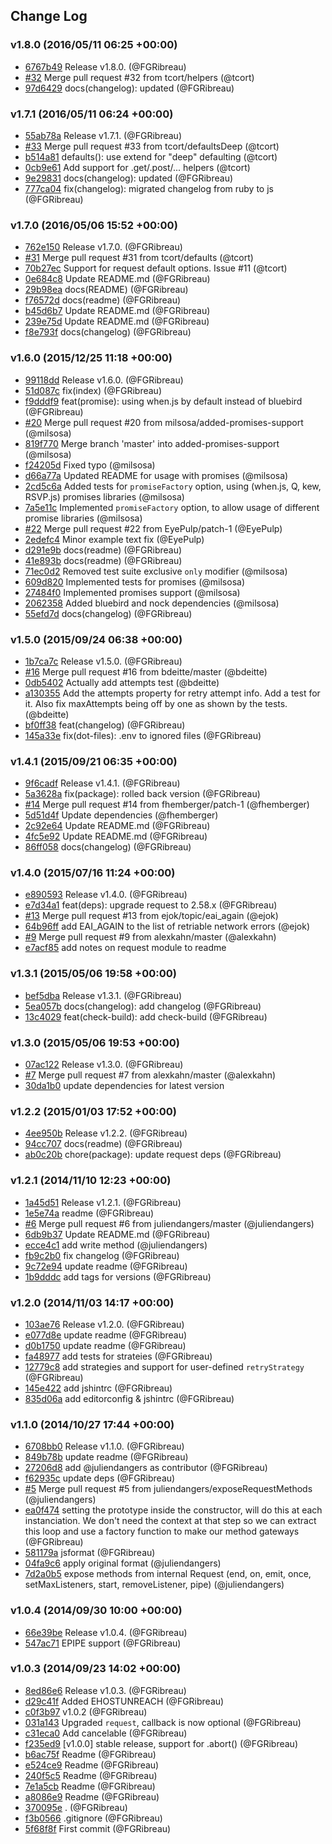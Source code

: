 ## Change Log

### v1.8.0 (2016/05/11 06:25 +00:00)
- [6767b49](https://github.com/FGRibreau/node-request-retry/commit/6767b497ad0f015bbc87eff65a5f6abd6d9e481e) Release v1.8.0. (@FGRibreau)
- [#32](https://github.com/FGRibreau/node-request-retry/pull/32) Merge pull request #32 from tcort/helpers (@tcort)
- [97d6429](https://github.com/FGRibreau/node-request-retry/commit/97d6429ac962573cfa0adc4a3174f127301298c0) docs(changelog): updated (@FGRibreau)

### v1.7.1 (2016/05/11 06:24 +00:00)
- [55ab78a](https://github.com/FGRibreau/node-request-retry/commit/55ab78a92b63309a142f01cd6cb6eac1e3693f7f) Release v1.7.1. (@FGRibreau)
- [#33](https://github.com/FGRibreau/node-request-retry/pull/33) Merge pull request #33 from tcort/defaultsDeep (@tcort)
- [b514a81](https://github.com/FGRibreau/node-request-retry/commit/b514a8161ece2d053ded9c52a6ba0a2fad65d6a2) defaults(): use extend for "deep" defaulting (@tcort)
- [0cb9e61](https://github.com/FGRibreau/node-request-retry/commit/0cb9e6112d9ce3c0486d6c6fb17d3a3fd878d086) Add support for .get/.post/... helpers (@tcort)
- [9e29831](https://github.com/FGRibreau/node-request-retry/commit/9e298310f88cd095f28b0b418565551f7c574b8c) docs(changelog): updated (@FGRibreau)
- [777ca04](https://github.com/FGRibreau/node-request-retry/commit/777ca04cca94b3bc277a59dd53f572179bddead1) fix(changelog): migrated changelog from ruby to js (@FGRibreau)

### v1.7.0 (2016/05/06 15:52 +00:00)
- [762e150](https://github.com/FGRibreau/node-request-retry/commit/762e15041b6fc5600e460c973db9dc2530928f2d) Release v1.7.0. (@FGRibreau)
- [#31](https://github.com/FGRibreau/node-request-retry/pull/31) Merge pull request #31 from tcort/defaults (@tcort)
- [70b27ec](https://github.com/FGRibreau/node-request-retry/commit/70b27ec0fecd9dc12707597d54e0ae55dc0ad2e5) Support for request default options. Issue #11 (@tcort)
- [0e684c8](https://github.com/FGRibreau/node-request-retry/commit/0e684c82587be5bf895b7df10f8321c997d00347) Update README.md (@FGRibreau)
- [29b98ea](https://github.com/FGRibreau/node-request-retry/commit/29b98ea268263f2bd7c7d953cf731e9b317060b4) docs(README) (@FGRibreau)
- [f76572d](https://github.com/FGRibreau/node-request-retry/commit/f76572da06e08849215d023c23aaaaf0c0290c6d) docs(readme) (@FGRibreau)
- [b45d6b7](https://github.com/FGRibreau/node-request-retry/commit/b45d6b7c65adf11c3b3243dcedef4e9b744bc594) Update README.md (@FGRibreau)
- [239e75d](https://github.com/FGRibreau/node-request-retry/commit/239e75d984b33f2c736c76db78495da65cb49960) Update README.md (@FGRibreau)
- [f8e793f](https://github.com/FGRibreau/node-request-retry/commit/f8e793f5dcbd0b818275e130213b3fb115d40969) docs(changelog) (@FGRibreau)

### v1.6.0 (2015/12/25 11:18 +00:00)
- [99118dd](https://github.com/FGRibreau/node-request-retry/commit/99118dd9cd78da79fd914745674cde8b1d043ba8) Release v1.6.0. (@FGRibreau)
- [51d087c](https://github.com/FGRibreau/node-request-retry/commit/51d087c93581740bf7ac14f726224b7c75d9a6b1) fix(index) (@FGRibreau)
- [f9dddf9](https://github.com/FGRibreau/node-request-retry/commit/f9dddf9c99d25a37a133a49505a6faf32d26fa36) feat(promise): using when.js by default instead of bluebird (@FGRibreau)
- [#20](https://github.com/FGRibreau/node-request-retry/pull/20) Merge pull request #20 from milsosa/added-promises-support (@milsosa)
- [819f770](https://github.com/FGRibreau/node-request-retry/commit/819f7708af69e32777d47356e6cba0a2557f450b) Merge branch 'master' into added-promises-support (@milsosa)
- [f24205d](https://github.com/FGRibreau/node-request-retry/commit/f24205dcec36dd43bc60a514336ef96bc613f402) Fixed typo (@milsosa)
- [d66a77a](https://github.com/FGRibreau/node-request-retry/commit/d66a77a6cb6791d9ef8dab1ebb9fd4b72914abdb) Updated README for usage with promises (@milsosa)
- [2cd5c6a](https://github.com/FGRibreau/node-request-retry/commit/2cd5c6a349c65ea871ea20e4a2dc8a2f5715abf3) Added tests for `promiseFactory` option, using (when.js, Q, kew, RSVP.js) promises libraries (@milsosa)
- [7a5e11c](https://github.com/FGRibreau/node-request-retry/commit/7a5e11c5362ecc771a4bf0d8aa11e7f1c213c4ab) Implemented `promiseFactory` option, to allow usage of different promise libraries (@milsosa)
- [#22](https://github.com/FGRibreau/node-request-retry/pull/22) Merge pull request #22 from EyePulp/patch-1 (@EyePulp)
- [2edefc4](https://github.com/FGRibreau/node-request-retry/commit/2edefc4ace83213747de7e380ca0d669eb980fc9) Minor example text fix (@EyePulp)
- [d291e9b](https://github.com/FGRibreau/node-request-retry/commit/d291e9b115f115371fd55ed7938aadc6eac2156d) docs(readme) (@FGRibreau)
- [41e893b](https://github.com/FGRibreau/node-request-retry/commit/41e893b8a9ec93e2cfd2a22ab1abcdefa8fd0ef9) docs(readme) (@FGRibreau)
- [71ec0d2](https://github.com/FGRibreau/node-request-retry/commit/71ec0d27a58b2812dfb69c8f322d428bbbde756f) Removed test suite exclusive `only` modifier (@milsosa)
- [609d820](https://github.com/FGRibreau/node-request-retry/commit/609d820fd4fc543d3140e71e5e5e3b257556589c) Implemented tests for promises (@milsosa)
- [27484f0](https://github.com/FGRibreau/node-request-retry/commit/27484f0637484b020846936b60a61ec63910a997) Implemented promises support (@milsosa)
- [2062358](https://github.com/FGRibreau/node-request-retry/commit/20623589eb0a903f06217bdef13e0b678471ba95) Added bluebird and nock dependencies (@milsosa)
- [55efd7d](https://github.com/FGRibreau/node-request-retry/commit/55efd7dc91f7688dda29b758a193ef02ffcea1eb) docs(changelog) (@FGRibreau)

### v1.5.0 (2015/09/24 06:38 +00:00)
- [1b7ca7c](https://github.com/FGRibreau/node-request-retry/commit/1b7ca7c88a79f9221c1ab6974b191daf3c29d913) Release v1.5.0. (@FGRibreau)
- [#16](https://github.com/FGRibreau/node-request-retry/pull/16) Merge pull request #16 from bdeitte/master (@bdeitte)
- [0db5402](https://github.com/FGRibreau/node-request-retry/commit/0db5402e9ef2f6caa068f378eaf6272878ae948f) Actually add attempts test (@bdeitte)
- [a130355](https://github.com/FGRibreau/node-request-retry/commit/a1303551080741948105a4a8e35b07223476c297) Add the attempts property for retry attempt info.  Add a test for it.  Also fix maxAttempts being off by one as shown by the tests. (@bdeitte)
- [bf0ff38](https://github.com/FGRibreau/node-request-retry/commit/bf0ff38b55ff39208a39673984e4792b41863fd8) feat(changelog) (@FGRibreau)
- [145a33e](https://github.com/FGRibreau/node-request-retry/commit/145a33ee5cb287a03ff3dcac7bf20ea9deb67dd6) fix(dot-files): .env to ignored files (@FGRibreau)

### v1.4.1 (2015/09/21 06:35 +00:00)
- [9f6cadf](https://github.com/FGRibreau/node-request-retry/commit/9f6cadf9a175aab39738fad39f07e135488b26ef) Release v1.4.1. (@FGRibreau)
- [5a3628a](https://github.com/FGRibreau/node-request-retry/commit/5a3628aab9390939ae5db452ec2a5612fe5eb71c) fix(package): rolled back version (@FGRibreau)
- [#14](https://github.com/FGRibreau/node-request-retry/pull/14) Merge pull request #14 from fhemberger/patch-1 (@fhemberger)
- [5d51d4f](https://github.com/FGRibreau/node-request-retry/commit/5d51d4f284b284006de79a6f4fefed8bf7089b52) Update dependencies (@fhemberger)
- [2c92e64](https://github.com/FGRibreau/node-request-retry/commit/2c92e6451302ba55218353aa3a5737d8ced90361) Update README.md (@FGRibreau)
- [4fc5e92](https://github.com/FGRibreau/node-request-retry/commit/4fc5e9220ace4fb226da45dc32ede20831d74128) Update README.md (@FGRibreau)
- [86ff058](https://github.com/FGRibreau/node-request-retry/commit/86ff0585004d5f200e3b1aa91a21eba6d4d822a2) docs(changelog) (@FGRibreau)

### v1.4.0 (2015/07/16 11:24 +00:00)
- [e890593](https://github.com/FGRibreau/node-request-retry/commit/e890593b85a18b52ca6aea24ff1e7736fb78d4e5) Release v1.4.0. (@FGRibreau)
- [e7d34a1](https://github.com/FGRibreau/node-request-retry/commit/e7d34a117deb41b95a44a93184f965584d124cd1) feat(deps): upgrade request to 2.58.x (@FGRibreau)
- [#13](https://github.com/FGRibreau/node-request-retry/pull/13) Merge pull request #13 from ejok/topic/eai_again (@ejok)
- [64b96ff](https://github.com/FGRibreau/node-request-retry/commit/64b96ff5082ddbb9fa0fa9152deafc77770991e5) add EAI_AGAIN to the list of retriable network errors (@ejok)
- [#9](https://github.com/FGRibreau/node-request-retry/pull/9) Merge pull request #9 from alexkahn/master (@alexkahn)
- [e7acf85](https://github.com/FGRibreau/node-request-retry/commit/e7acf859761e3841dcab828d9d3de96e55248172) add notes on request module to readme

### v1.3.1 (2015/05/06 19:58 +00:00)
- [bef5dba](https://github.com/FGRibreau/node-request-retry/commit/bef5dba95eb1af36e2ac92d84c9fe208a949a79f) Release v1.3.1. (@FGRibreau)
- [5ea057b](https://github.com/FGRibreau/node-request-retry/commit/5ea057bb9eeeb89597222c6b473d47c4f47eb8ac) docs(changelog): add changelog (@FGRibreau)
- [13c4029](https://github.com/FGRibreau/node-request-retry/commit/13c4029915bc35053d30dfaaeee1256f322cfbc1) feat(check-build): add check-build (@FGRibreau)

### v1.3.0 (2015/05/06 19:53 +00:00)
- [07ac122](https://github.com/FGRibreau/node-request-retry/commit/07ac1227fa24dafec8f085c7e554d58568348d04) Release v1.3.0. (@FGRibreau)
- [#7](https://github.com/FGRibreau/node-request-retry/pull/7) Merge pull request #7 from alexkahn/master (@alexkahn)
- [30da1b0](https://github.com/FGRibreau/node-request-retry/commit/30da1b07c26c503967daade785277990eb973fc3) update dependencies for latest version

### v1.2.2 (2015/01/03 17:52 +00:00)
- [4ee950b](https://github.com/FGRibreau/node-request-retry/commit/4ee950bfae573e39c06f9ae221406a69975ed26b) Release v1.2.2. (@FGRibreau)
- [94cc707](https://github.com/FGRibreau/node-request-retry/commit/94cc707ced020a6f3fb466963353b43ab9c9a8c6) docs(readme) (@FGRibreau)
- [ab0c20b](https://github.com/FGRibreau/node-request-retry/commit/ab0c20bfcf77945c7f433c8e259518dd82ec5d72) chore(package): update request deps (@FGRibreau)

### v1.2.1 (2014/11/10 12:23 +00:00)
- [1a45d51](https://github.com/FGRibreau/node-request-retry/commit/1a45d5188b239927e48bcb769c323cf409a5bf96) Release v1.2.1. (@FGRibreau)
- [1e5e74a](https://github.com/FGRibreau/node-request-retry/commit/1e5e74a9c3c39bacff9cad23d864ddd1ac294655) readme (@FGRibreau)
- [#6](https://github.com/FGRibreau/node-request-retry/pull/6) Merge pull request #6 from juliendangers/master (@juliendangers)
- [6db9b37](https://github.com/FGRibreau/node-request-retry/commit/6db9b37759ce827b2191d2ef38979d4e5545b65c) Update README.md (@FGRibreau)
- [ecce4c1](https://github.com/FGRibreau/node-request-retry/commit/ecce4c134af2dcd7d14d8c7310c2b8d1ad08f11b) add write method (@juliendangers)
- [fb9c2b0](https://github.com/FGRibreau/node-request-retry/commit/fb9c2b05bc24918524b470b6badbf677771dba7a) fix changelog (@FGRibreau)
- [9c72e94](https://github.com/FGRibreau/node-request-retry/commit/9c72e94f1dea1a3e4c51437a78e337966a514bf7) update readme (@FGRibreau)
- [1b9dddc](https://github.com/FGRibreau/node-request-retry/commit/1b9dddc4109a391944542d0dbf8461a057b81a3d) add tags for versions (@FGRibreau)

### v1.2.0 (2014/11/03 14:17 +00:00)
- [103ae76](https://github.com/FGRibreau/node-request-retry/commit/103ae764efc026a61e4e369fd0556064ff368e3c) Release v1.2.0. (@FGRibreau)
- [e077d8e](https://github.com/FGRibreau/node-request-retry/commit/e077d8eb64c942519bdb7c06c7e516981e3797d0) update readme (@FGRibreau)
- [d0b1750](https://github.com/FGRibreau/node-request-retry/commit/d0b17501f535b849de54306b11cb342b097d104f) update readme (@FGRibreau)
- [fa48977](https://github.com/FGRibreau/node-request-retry/commit/fa48977c4a0322838d091b3ad2bf5a23827dd0c8) add tests for strateies (@FGRibreau)
- [12779c8](https://github.com/FGRibreau/node-request-retry/commit/12779c8d6b6e76860847e7ca5f55a438b4adc4cb) add strategies and support for user-defined `retryStrategy` (@FGRibreau)
- [145e422](https://github.com/FGRibreau/node-request-retry/commit/145e422452727a03ad9aaa03ed1e60f786800f8d) add jshintrc (@FGRibreau)
- [835d06a](https://github.com/FGRibreau/node-request-retry/commit/835d06a11dc5c1fa383c119c3b9c44edb7ac9385) add editorconfig & jshintrc (@FGRibreau)

### v1.1.0 (2014/10/27 17:44 +00:00)
- [6708bb0](https://github.com/FGRibreau/node-request-retry/commit/6708bb0ea9d673ea511ed7a940e590b5a8762fb7) Release v1.1.0. (@FGRibreau)
- [849b78b](https://github.com/FGRibreau/node-request-retry/commit/849b78ba3f30de6edf0997e080f69075cd239194) update readme (@FGRibreau)
- [27206d8](https://github.com/FGRibreau/node-request-retry/commit/27206d8fcdfb3a766c1bbd948659b752082766f5) add @juliendangers as contributor (@FGRibreau)
- [f62935c](https://github.com/FGRibreau/node-request-retry/commit/f62935c9e2be5fcccca79966170f9e6135b16d2e) update deps (@FGRibreau)
- [#5](https://github.com/FGRibreau/node-request-retry/pull/5) Merge pull request #5 from juliendangers/exposeRequestMethods (@juliendangers)
- [ea0f474](https://github.com/FGRibreau/node-request-retry/commit/ea0f474532160326cb46ec1ba12720030cb42cc6) setting the prototype inside the constructor, will do this at each instanciation. We don't need the context at that step so we can extract this loop and use a factory function to make our method gateways (@FGRibreau)
- [581179a](https://github.com/FGRibreau/node-request-retry/commit/581179a44a76765500053de2e0792d777872595a) jsformat (@FGRibreau)
- [04fa9c6](https://github.com/FGRibreau/node-request-retry/commit/04fa9c6aba4f1acb79be987d40264bd797be4324) apply original format (@juliendangers)
- [7d2a0b5](https://github.com/FGRibreau/node-request-retry/commit/7d2a0b5e896df4947612aab02f668e45e0e72b92) expose methods from internal Request (end, on, emit, once, setMaxListeners, start, removeListener, pipe) (@juliendangers)

### v1.0.4 (2014/09/30 10:00 +00:00)
- [66e39be](https://github.com/FGRibreau/node-request-retry/commit/66e39be276c61df7f8c8913dfdd0d42359aa2296) Release v1.0.4. (@FGRibreau)
- [547ac71](https://github.com/FGRibreau/node-request-retry/commit/547ac71a04a2c83d6a136df048cd1823df961be6) EPIPE support (@FGRibreau)

### v1.0.3 (2014/09/23 14:02 +00:00)
- [8ed86e6](https://github.com/FGRibreau/node-request-retry/commit/8ed86e67f346d597f65dc25ecb3a374cc7e3a9b7) Release v1.0.3. (@FGRibreau)
- [d29c41f](https://github.com/FGRibreau/node-request-retry/commit/d29c41fdcbec1a6d84bb3901bff66f52f76126f5) Added EHOSTUNREACH (@FGRibreau)
- [c0f3b97](https://github.com/FGRibreau/node-request-retry/commit/c0f3b974315773d987bccb224ac9c4499e29600f) v1.0.2 (@FGRibreau)
- [031a143](https://github.com/FGRibreau/node-request-retry/commit/031a1439083920170eac395a60cc087394c024c5) Upgraded `request`, callback is now optional (@FGRibreau)
- [c31eca0](https://github.com/FGRibreau/node-request-retry/commit/c31eca0a2c0c93312a4294e750ee7eff36b4b69b) Add cancelable (@FGRibreau)
- [f235ed9](https://github.com/FGRibreau/node-request-retry/commit/f235ed9669fdb2717ecd7072b78de9efc642fdac) [v1.0.0] stable release, support for .abort() (@FGRibreau)
- [b6ac75f](https://github.com/FGRibreau/node-request-retry/commit/b6ac75f1f2fec904c6c84f6e5c5fcd3a5042dead) Readme (@FGRibreau)
- [e524ce9](https://github.com/FGRibreau/node-request-retry/commit/e524ce9ea521a91d9a7bcd2c0b2195cdc530d88a) Readme (@FGRibreau)
- [240f5c5](https://github.com/FGRibreau/node-request-retry/commit/240f5c57ff933a7a38730764efc6c885e6057554) Readme (@FGRibreau)
- [7e1a5cb](https://github.com/FGRibreau/node-request-retry/commit/7e1a5cb87b6c4ee4c772d131b8ac627463af2ef0) Readme (@FGRibreau)
- [a8086e9](https://github.com/FGRibreau/node-request-retry/commit/a8086e9c64e299eb822974c74b9061a2659d0090) Readme (@FGRibreau)
- [370095e](https://github.com/FGRibreau/node-request-retry/commit/370095e05dd4a00926666f3abded914350383b41) . (@FGRibreau)
- [f3b0566](https://github.com/FGRibreau/node-request-retry/commit/f3b0566542d16085a49bfcf10e71a4d1d05323df) .gitignore (@FGRibreau)
- [5f68f8f](https://github.com/FGRibreau/node-request-retry/commit/5f68f8fe66476514385ec4104fdb7fe126be1113) First commit (@FGRibreau)